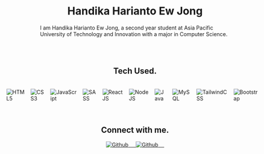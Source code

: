 <h1 align="center"><b> Handika Harianto Ew Jong </b></h1>

<p> I am Handika Harianto Ew Jong, a second year student at Asia Pacific University of Technology and Innovation with a major in Computer Science. </p>

<br>
<br>

<h2 align="center"> Tech Used. </h2>
<br>
<div style="display: flex; align-items: center; justify-content: center;">
      <img src="https://img.shields.io/badge/-HTML-black?style=flat-square&amp;logo=HTML5" alt="HTML5">&nbsp;&nbsp;&nbsp;&nbsp;
      <img src="https://img.shields.io/badge/-CSS-black?style=flat-square&amp;logo=CSS3" alt="CSS3">&nbsp;&nbsp;&nbsp;&nbsp;
      <img src="https://img.shields.io/badge/-JavaScript-black?style=flat-square&amp;logo=Javascript" alt="JavaScript">&nbsp;&nbsp;&nbsp;&nbsp;
      <img src="https://img.shields.io/badge/-SASS-black?style=flat-square&amp;logo=SASS" alt="SASS">&nbsp;&nbsp;&nbsp;&nbsp;
      <img src="https://img.shields.io/badge/-ReactJS-black?style=flat-square&amp;logo=React" alt="ReactJS">&nbsp;&nbsp;&nbsp;&nbsp;
      <img src="https://img.shields.io/badge/-NodeJS-black?style=flat-square&amp;logo=nodedotjs" alt="NodeJS">&nbsp;&nbsp;&nbsp;&nbsp;
      <img src="https://img.shields.io/badge/-Java-black?style=flat-square&amp;logo=Java" alt="Java">&nbsp;&nbsp;&nbsp;&nbsp;
      <img src="https://img.shields.io/badge/-MySQL-black?style=flat-square&amp;logo=MySQL" alt="MySQL">&nbsp;&nbsp;&nbsp;&nbsp;
      <img src="https://img.shields.io/badge/-TailwindCSS-black?style=flat-square&amp;logo=TailwindCSS" alt="TailwindCSS">&nbsp;&nbsp;&nbsp;&nbsp;
      <img src="https://img.shields.io/badge/-Bootstrap-black?style=flat-square&amp;logo=Bootstrap" alt="Bootstrap">&nbsp;&nbsp;&nbsp;&nbsp;
</div>

<br>
<br>

<h2 align="center">Connect with me.</h2>
<div align="center">
  <a href="https://github.com/handikaharianto">
    <img src="https://img.shields.io/badge/-handikaharianto-black?style=flat-square&amp;logo=github" alt="Github">&nbsp;&nbsp;&nbsp;&nbsp;
  </a>
  <a href="https://www.linkedin.com/in/handika-harianto-ew-jong/">
    <img src="https://img.shields.io/badge/-Handika Harianto Ew Jong-black?style=flat-square&amp;logo=LinkedIn" alt="Github">&nbsp;&nbsp;&nbsp;&nbsp;
  </a>
</div>

<br>
<br>
